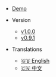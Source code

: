 - [Demo](http://g.pigsty.cc)

- Version
  - [v1.0.0](/)
  - [v0.9.1](http://v0.pigsty.cc)

- Translations
  - [:uk: English](/)
  - [:cn: 中文](/zh-cn/)
